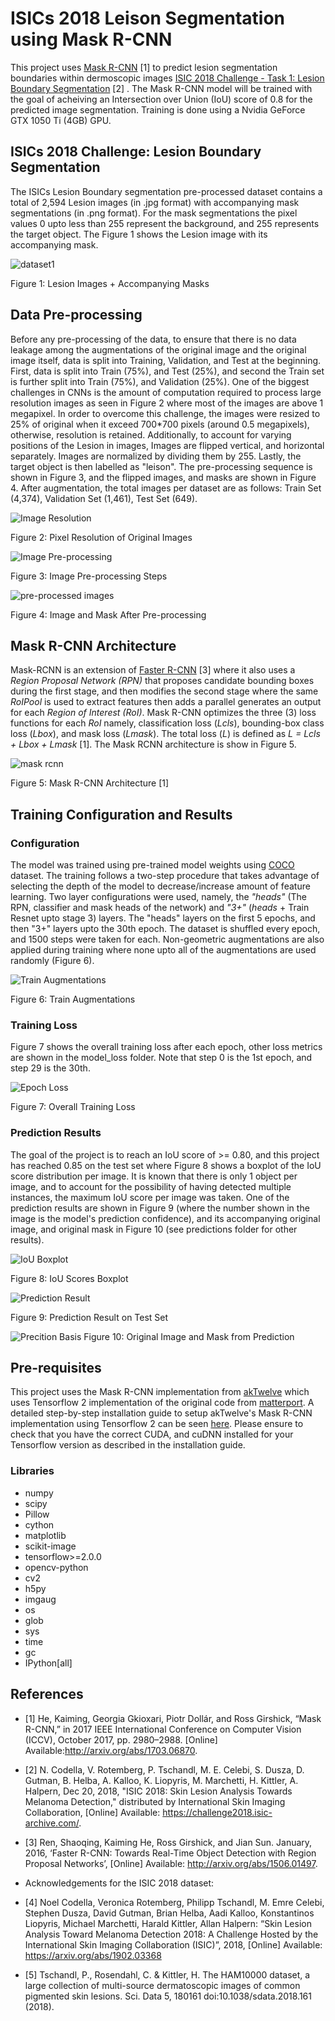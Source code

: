 # ISICs 2018 Leison Segmentation using Mask R-CNN

This project uses [Mask R-CNN](https://arxiv.org/abs/1703.06870) [1] to predict lesion segmentation boundaries within dermoscopic images [ISIC 2018 Challenge - Task 1: Lesion Boundary Segmentation](https://challenge.isic-archive.com/landing/2018/45/) [2] . The Mask R-CNN model will be trained with the goal of acheiving an Intersection over Union (IoU) score of 0.8 for the predicted image segmentation. Training is done using a Nvidia GeForce GTX 1050 Ti (4GB) GPU.

## ISICs 2018 Challenge: Lesion Boundary Segmentation
The ISICs Lesion Boundary segmentation pre-processed dataset contains a total of 2,594 Lesion images (in .jpg format) with accompanying mask segmentations (in .png format). For the mask segmentations the pixel values 0 upto less than 255 represent the background, and 255 represents the target object. The Figure 1 shows the Lesion image with its accompanying mask.

![dataset1](https://github.com/christianburbon/isic_maskrcnn_copy/blob/master/visualize_dataset/imgmask_1.png)

Figure 1: Lesion Images + Accompanying Masks


## Data Pre-processing
Before any pre-processing of the data, to ensure that there is no data leakage among the augmentations of the original image and the original image itself, data is split into Training, Validation, and Test at the beginning. First, data is split into Train (75%), and Test (25%), and second the Train set is further split into Train (75%), and Validation (25%).
One of the biggest challenges in CNNs is the amount of computation required to process large resolution images as seen in Figure 2 where most of the images are above 1 megapixel. In order to overcome this challenge, the images were resized to 25% of original when it exceed 700*700 pixels (around 0.5 megapixels), otherwise, resolution is retained. Additionally, to account for varying positions of the Lesion in images, Images are flipped vertical, and horizontal separately. Images are normalized by dividing them by 255. Lastly, the target object is then labelled as "leison". The pre-processing sequence is shown in Figure 3, and the flipped images, and masks are shown in Figure 4. After augmentation, the total images per dataset are as follows: Train Set (4,374), Validation Set (1,461), Test Set (649).

![Image Resolution](https://github.com/christianburbon/isic_maskrcnn_copy/blob/master/other_images/resolution_distribution.png)

Figure 2: Pixel Resolution of Original Images



![Image Pre-processing](https://github.com/christianburbon/lettuce_annotation/blob/master/other_images/pre-processing.jpg)

Figure 3: Image Pre-processing Steps



![pre-processed images](https://github.com/christianburbon/isic_maskrcnn_copy/blob/master/pre_processing.png)

Figure 4: Image and Mask After Pre-processing



## Mask R-CNN Architecture

Mask-RCNN is an extension of [Faster R-CNN](https://proceedings.neurips.cc/paper/2015/file/14bfa6bb14875e45bba028a21ed38046-Paper.pdf) [3] where it also uses a _Region Proposal Network (RPN)_ that proposes candidate bounding boxes during the first stage, and then modifies the second stage where the same _RoIPool_ is used to extract features then adds a parallel generates an output for each _Region of Interest (RoI)_. Mask R-CNN optimizes the three (3) loss functions for each _RoI_ namely, classification loss (_Lcls_), bounding-box class loss (_Lbox_), and mask loss (_Lmask_). The total loss (_L_) is defined as _L = Lcls + Lbox + Lmask_ [1]. The Mask RCNN architecture is show in Figure 5.

![mask rcnn](https://github.com/christianburbon/isic_maskrcnn_copy/blob/master/other_images/mask_rcnn%20architecture.png)

Figure 5: Mask R-CNN Architecture [1]



## Training Configuration and Results
### Configuration
The model was trained using pre-trained model weights using [COCO](https://cocodataset.org) dataset. The training follows a two-step procedure that takes advantage of selecting the depth of the model to decrease/increase amount of feature learning. Two layer configurations were used, namely, the _"heads"_ (The RPN, classifier and mask heads of the network) and _"3+"_ (_heads_ + Train Resnet upto stage 3) layers. The "heads" layers on the first 5 epochs, and then "3+" layers upto the 30th epoch. The dataset is shuffled every epoch, and 1500 steps were taken for each. Non-geometric augmentations are also applied during training where none upto all of the augmentations are used randomly (Figure 6).

![Train Augmentations](https://github.com/christianburbon/isic_maskrcnn_copy/blob/master/other_images/training_augmentations.png)

Figure 6: Train Augmentations



### Training Loss
Figure 7 shows the overall training loss after each epoch, other loss metrics are shown in the model_loss folder. Note that step 0 is the 1st epoch, and step 29 is the 30th.

![Epoch Loss](https://github.com/christianburbon/isic_maskrcnn_copy/blob/master/model_loss/epoch_loss.png)

Figure 7: Overall Training Loss



### Prediction Results
The goal of the project is to reach an IoU score of >= 0.80, and this project has reached 0.85 on the test set where Figure 8 shows a boxplot of the IoU score distribution per image. It is known that there is only 1 object per image, and to account for the possibility of having detected multiple instances, the maximum IoU score per image was taken. One of the prediction results are shown in Figure 9 (where the number shown in the image is the model's prediction confidence), and its accompanying original image, and original mask in Figure 10 (see predictions folder for other results).

![IoU Boxplot](https://github.com/christianburbon/isic_maskrcnn_copy/blob/master/predictions/boxplot_ious.png)

Figure 8: IoU Scores Boxplot



![Prediction Result](https://github.com/christianburbon/isic_maskrcnn_copy/blob/master/predictions/predictions_2.png)

Figure 9: Prediction Result on Test Set


![Precition Basis](https://github.com/christianburbon/isic_maskrcnn_copy/blob/master/predictions/gt_2.png)
Figure 10: Original Image and Mask from Prediction


## Pre-requisites
This project uses the Mask R-CNN implementation from [akTwelve](https://github.com/akTwelve/Mask_RCNN) which uses Tensorflow 2 implementation of the original code from [matterport](https://github.com/matterport/Mask_RCNN). A detailed step-by-step installation guide to setup akTwelve's Mask R-CNN implementation using Tensorflow 2 can be seen [here](https://www.immersivelimit.com/tutorials/mask-rcnn-for-windows-10-tensorflow-2-cuda-101). Please ensure to check that you have the correct CUDA, and cuDNN installed for your Tensorflow version as described in the installation guide.

### Libraries
* numpy
* scipy
* Pillow
* cython
* matplotlib
* scikit-image
* tensorflow>=2.0.0
* opencv-python
* cv2
* h5py
* imgaug
* os
* glob
* sys
* time
* gc
* IPython[all]


## References
* [1] He, Kaiming, Georgia Gkioxari, Piotr Dollár, and Ross Girshick, “Mask R-CNN,” in 2017 IEEE International Conference on Computer Vision (ICCV), October 2017, pp. 2980–2988. [Online] Available:http://arxiv.org/abs/1703.06870.
* [2] N. Codella, V. Rotemberg, P. Tschandl, M. E. Celebi, S. Dusza, D. Gutman, B. Helba, A. Kalloo, K. Liopyris, M. Marchetti, H. Kittler, A. Halpern, Dec 20, 2018, "ISIC 2018: Skin Lesion Analysis Towards Melanoma Detection," distributed by International Skin Imaging Collaboration, [Online] Available: https://challenge2018.isic-archive.com/.
* [3] Ren, Shaoqing, Kaiming He, Ross Girshick, and Jian Sun. January, 2016, ‘Faster R-CNN: Towards Real-Time Object Detection with Region Proposal Networks’, [Online] Available: http://arxiv.org/abs/1506.01497.

* Acknowledgements for the ISIC 2018 dataset:
* [4] Noel Codella, Veronica Rotemberg, Philipp Tschandl, M. Emre Celebi, Stephen Dusza, David Gutman, Brian Helba, Aadi Kalloo, Konstantinos Liopyris, Michael Marchetti, Harald Kittler, Allan Halpern: “Skin Lesion Analysis Toward Melanoma Detection 2018: A Challenge Hosted by the International Skin Imaging Collaboration (ISIC)”, 2018, [Online] Available: https://arxiv.org/abs/1902.03368
* [5] Tschandl, P., Rosendahl, C. & Kittler, H. The HAM10000 dataset, a large collection of multi-source dermatoscopic images of common pigmented skin lesions. Sci. Data 5, 180161 doi:10.1038/sdata.2018.161 (2018).

